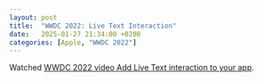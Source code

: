 ```yaml
---
layout: post
title:  "WWDC 2022: Live Text Interaction"
date:   2025-01-27 21:34:00 +0200
categories: [Apple, "WWDC 2022"]
---
```

Watched [WWDC 2022 video Add Live Text interaction to your app](https://developer.apple.com/videos/play/wwdc2022/10026/).
